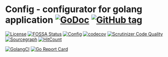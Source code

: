 # Config - configurator for golang application [![GoDoc](https://godoc.org/github.com/mylockerteam/config?status.svg)](https://godoc.org/github.com/mylockerteam/config) [![GitHub tag](https://img.shields.io/github/tag/mylockerteam/config.svg)](https://github.com/mylockerteam/config/releases)

[![License](https://img.shields.io/github/license/mylockerteam/config.svg)](https://github.com/mylockerteam/config/blob/master/LICENSE)
[![FOSSA Status](https://app.fossa.io/api/projects/git%2Bgithub.com%2Fmylockerteam%2Fconfig.svg?type=shield)](https://app.fossa.io/projects/git%2Bgithub.com%2Fmylockerteam%2Fconfig?ref=badge_shield)
[![Config](https://circleci.com/gh/mylockerteam/config.svg?style=shield)](https://circleci.com/gh/mylockerteam/config)
[![codecov](https://codecov.io/gh/mylockerteam/config/branch/master/graph/badge.svg)](https://codecov.io/gh/mylockerteam/config)
[![Scrutinizer Code Quality](https://scrutinizer-ci.com/g/mylockerteam/config/badges/quality-score.png?b=master)](https://scrutinizer-ci.com/g/mylockerteam/config/?branch=master)
[![Sourcegraph](https://sourcegraph.com/github.com/mylockerteam/config/-/badge.svg)](https://sourcegraph.com/github.com/mylockerteam/config?badge)
[![HitCount](http://hits.dwyl.io/mylockerteam/config.svg)](http://hits.dwyl.io/mylockerteam/config)

[![GolangCI](https://golangci.com/badges/github.com/mylockerteam/config.svg)](https://golangci.com)
[![Go Report Card](https://goreportcard.com/badge/github.com/mylockerteam/config)](https://goreportcard.com/report/github.com/mylockerteam/config)